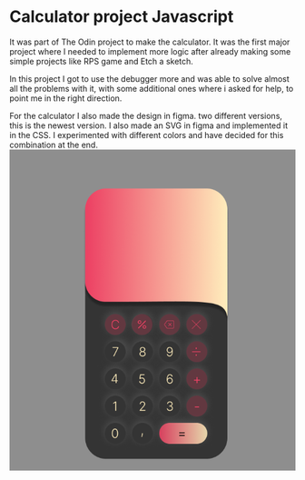 # Calculator project Javascript

It was part of The Odin project to make the calculator. It was the first major project where 
I needed to implement more logic after already making some simple projects like RPS game and Etch a sketch. 

In this project I got to use the debugger more and was able to solve almost all the problems with it, with some additional ones where i asked for help, to point me in the right direction.  

For the calculator I also made the design in figma. two different versions, this is the newest version. I also made an SVG in figma and implemented it in the CSS. I experimented with different colors and have decided for this combination at the end. 
![calculator_design](calculator_design_figma.png)

